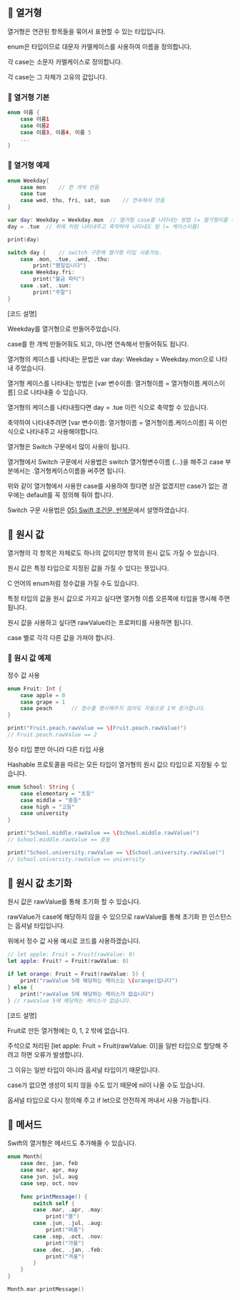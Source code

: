 ## 📌 열거형

열거형은 연관된 항목들을 묶어서 표현할 수 있는 타입입니다.

enum은 타입이므로 대문자 카멜케이스를 사용하여 이름을 정의합니다.

각 case는 소문자 카멜케이스로 정의합니다.

각 case는 그 자체가 고유의 값입니다.

### 📐 열거형 기본

```swift
enum 이름 {
    case 이름1
    case 이름2
    case 이름3, 이름4, 이름 5
    ...
}
```

### 📐 열거형 예제

```swift
enum Weekday{
    case mon	// 한 개씩 만듬
    case tue
    case wed, thu, fri, sat, sun	// 연속해서 만듬
}

var day: Weekday = Weekday.mon	// 열거형 case를 나타내는 방법 (= 열거형이름 케이스이름)
day = .tue	// 위에 처럼 나타내주고 축약하여 나타내도 됨 (= 케이스이름)

print(day)

switch day {	// switch 구문에 열거형 타입 사용가능.
    case .mon, .tue, .wed, .thu:
    	print("평일입니다")
    case Weekday.fri:
    	print("불금 파티")
    case .sat, .sun:
    	print("주말")
}
```

[코드 설명]

Weekday를 열거형으로 만들어주었습니다.

case를 한 개씩 만들어줘도 되고, 아니면 연속해서 만들어줘도 됩니다.

열거형의 케이스를 나타내는 문법은 var day: Weekday = Weekday.mon으로 나타내 주었습니다.

열거형 케이스를 나타내는 방법은 [var 변수이름: 열거형이름 = 열거형이름.케이스이름] 으로 나타내줄 수 있습니다.

열거형의 케이스를 나타내줬다면 day = .tue 이런 식으로 축약할 수 있습니다.

축약하여 나타내주려면 [var 변수이름: 열거형이름 = 열거형이름.케이스이름] 꼭 이런식으로 나타내주고 사용해야합니다.

열거형은 Switch 구문에서 많이 사용이 됩니다.

열거형에서 Switch 구문에서 사용법은 switch 열거형변수이름 {...}을 해주고 case 부분에서는 .열거형케이스이름을 써주면 됩니다.

위와 같이 열거형에서 사용한 case를 사용하여 줬다면 상관 없겠지만 case가 없는 경우에는 default를 꼭 정의해 줘야 합니다.

Switch 구문 사용법은 [05) Swift 조건문, 반복문](https://velog.io/@jkang4531/05-Swift-%EC%A1%B0%EA%B1%B4%EB%AC%B8-%EB%B0%98%EB%B3%B5%EB%AC%B8)에서 설명하였습니다.


## 📌 원시 값

열거형의 각 항목은 자체로도 하나의 값이지만 항목의 원시 값도 가질 수 있습니다.

원시 값은 특정 타입으로 지정된 값을 가질 수 있다는 뜻입니다. 

C 언어의 enum처럼 정수값을 가질 수도 있습니다.

특정 타입의 값을 원시 값으로 가지고 싶다면 열거형 이름 오른쪽에 타입을 명시해 주면 됩니다.

원시 값을 사용하고 싶다면 rawValue라는 프로퍼티를 사용하면 됩니다.

case 별로 각각 다른 값을 가져야 합니다.


### 📐 원시 값 예제

정수 값 사용

```swift
enum Fruit: Int {
    case apple = 0
    case grape = 1
    case peach		// 정수를 명시해주지 않아도 자동으로 1씩 증가합니다.
}

print("Fruit.peach.rawValue == \(Fruit.peach.rawValue)")
// Fruit.peach.rawValue == 2
```

정수 타입 뿐만 아니라 다른 타입 사용

Hashable 프로토콜을 따르는 모든 타입이 열거형의 원시 값으 타입으로 지정될 수 있습니다.

```swift
enum School: String {
    case elementary = "초등"
    case middle = "중등"
    case high = "고등"
    case university
}

print("School.middle.rawValue == \(School.middle.rawValue)")
// School.middle.rawValue == 중등

print("School.university.rawValue == \(School.university.rawValue)")
// School.university.rawValue == university
```

## 📌 원시 값 초기화

원시 값은 rawValue를 통해 초기화 할 수 있습니다.

rawValue가 case에 해당하지 않을 수 있으므로 rawValue를 통해 초기화 한 인스턴스는 옵셔널 타입입니다.

위에서 정수 값 사용 예시로 코드를 사용하겠습니다.

```swift
// let apple: Fruit = Fruit(rawValue: 0)
let apple: Fruit? = Fruit(rawValue: 0)

if let orange: Fruit = Fruit(rawValue: 5) {
	print("rawValue 5에 해당하는 케이스는 \(orange)입니다")
} else {
	print("rawValue 5에 해당하는 케이스가 없습니다")
} // rawValue 5에 해당하는 케이스가 없습니다.
```

[코드 설명]

Fruit로 만든 열거형에는 0, 1, 2 밖에 없습니다.

주석으로 처리된 [let apple: Fruit = Fruit(rawValue: 0)]을 일반 타입으로 할당해 주려고 하면 오류가 발생합니다.

그 이유는 일반 타입이 아니라 옵셔널 타입이기 때문입니다.

case가 없으면 생성이 되지 않을 수도 있기 때문에 nil이 나올 수도 있습니다.

옵셔널 타입으로 다시 정의해 주고 if let으로 안전하게 꺼내서 사용 가능합니다.

## 📌 메서드

Swift의 열거형은 메서드도 추가해줄 수 있습니다.

```swift
enum Month{
	case dec, jan, feb
    case mar, apr, may
    case jun, jul, aug
    case sep, oct, nov
    
    func printMessage() {
    	switch self {
        case .mar, .apr, .may:
        	print("봄")
        case .jun, .jul, .aug:
        	print("여름")
        case .sep, .oct, .nov:
        	print("가을")
        case .dec, .jan, .feb:
        	print("겨울")
        }
    }
}

Month.mar.printMessage()
```



